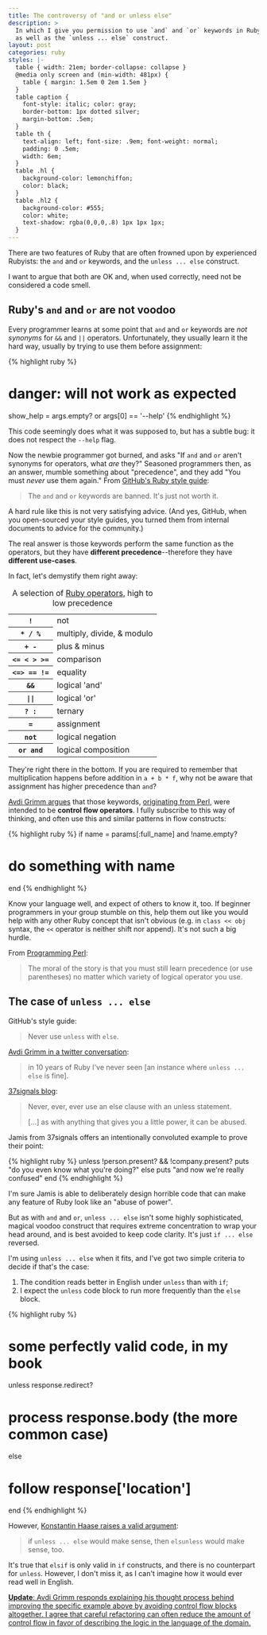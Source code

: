 ```yaml
---
title: The controversy of "and or unless else"
description: >
  In which I give you permission to use `and` and `or` keywords in Ruby,
  as well as the `unless ... else` construct.
layout: post
categories: ruby
styles: |-
  table { width: 21em; border-collapse: collapse }
  @media only screen and (min-width: 481px) {
    table { margin: 1.5em 0 2em 1.5em }
  }
  table caption {
    font-style: italic; color: gray;
    border-bottom: 1px dotted silver;
    margin-bottom: .5em;
  }
  table th {
    text-align: left; font-size: .9em; font-weight: normal;
    padding: 0 .5em;
    width: 6em;
  }
  table .hl {
    background-color: lemonchiffon;
    color: black;
  }
  table .hl2 {
    background-color: #555;
    color: white;
    text-shadow: rgba(0,0,0,.8) 1px 1px 1px;
  }
---
```


There are two features of Ruby that are often frowned upon by experienced
Rubyists: the `and` and `or` keywords, and the `unless ... else` construct.

I want to argue that both are OK and, when used correctly, need not be
considered a code smell.


## Ruby's `and` and `or` are not voodoo

Every programmer learns at some point that `and` and `or` keywords are _not
synonyms_ for `&&` and `||` operators. Unfortunately, they usually learn it the
hard way, usually by trying to use them before assignment:

{% highlight ruby %}
# danger: will not work as expected
show_help = args.empty? or args[0] == '--help'
{% endhighlight %}

This code seemingly does what it was supposed to, but has a subtle bug: it does
not respect the `--help` flag.

Now the newbie programmer got burned, and asks "If `and` and `or` aren't
synonyms for operators, what _are_ they?" Seasoned programmers then, as an answer,
mumble something about "precedence", and they add "You must _never_ use them
again." From [GitHub's Ruby style guide][styleguide]:

> The `and` and `or` keywords are banned. It's just not worth it.

A hard rule like this is not very satisfying advice. (And yes, GitHub,
when you open-sourced your style guides, you turned them from internal documents
to advice for the community.)

The real answer is those keywords perform the same function as the operators,
but they have **different precedence**--therefore they have **different
use-cases**.

In fact, let's demystify them right away:

<table>
  <caption>A selection of
    <a href="http://phrogz.net/ProgrammingRuby/language.html#table_18.4">Ruby operators</a>,
    high to low precedence</caption>
  <tr>
  <th><code>!</code></th>
  <td>not</td>
  </tr>
  <tr>
  <th><code>&#42; / %</code></th>
  <td>multiply, divide, &amp; modulo</td>
  </tr>
  <tr>
  <th><code>+ -</code></th>
  <td>plus &amp; minus</td>
  </tr>
  <tr>
  <th><code>&lt;= &lt; &gt; &gt;=</code></th>
  <td>comparison</td>
  </tr>
  <tr>
  <th><code>&lt;=&gt; == !=</code></th>
  <td>equality</td>
  </tr>
  <tr class=hl>
  <th><code>&amp;&amp;</code></th>
  <td>logical 'and'</td>
  </tr>
  <tr class=hl>
  <th><code>||</code></th>
  <td>logical 'or'</td>
  </tr>
  <tr>
  <th><code>? :</code></th>
  <td>ternary</td>
  </tr>
  <tr class=hl2>
  <th><code>=</code></th>
  <td>assignment</td>
  </tr>
  <tr>
  <th><code>not</code></th>
  <td>logical negation</td>
  </tr>
  <tr class=hl>
  <th><code>or and</code></th>
  <td>logical composition</td>
  </tr>
</table>

They're right there in the bottom. If you are required to remember that
multiplication happens before addition in `a + b * f`, why not be aware that
assignment has higher precedence than `and`?

[Avdi Grimm argues][avdi] that those keywords, [originating from Perl][origin],
were intended to be **control flow operators**. I fully subscribe to this way of
thinking, and often use this and similar patterns in flow constructs:

{% highlight ruby %}
if name = params[:full_name] and !name.empty?
  # do something with name
end
{% endhighlight %}

Know your language well, and expect of others to know it, too. If beginner
programmers in your group stumble on this, help them out like you would help
with any other Ruby concept that isn't obvious (e.g. in `class << obj` syntax,
the `<<` operator is neither shift nor append). It's not such a big hurdle.

From [Programming Perl][]:

> The moral of the story is that you must still learn precedence (or use
> parentheses) no matter which variety of logical operator you use.


## The case of `unless ... else`

GitHub's style guide:

> Never use `unless` with `else`.

[Avdi Grimm in a twitter conversation][twitter]:

> in 10 years of Ruby I've never seen [an instance where `unless ... else` is fine].

[37signals blog][37s]:

> Never, ever, ever use an else clause with an unless statement.
> 
> [...] as with anything that gives you a little power, it can be abused.

Jamis from 37signals offers an intentionally convoluted example to prove their
point:

{% highlight ruby %}
unless !person.present? && !company.present?
  puts "do you even know what you're doing?"
else
  puts "and now we're really confused"
end
{% endhighlight %}

I'm sure Jamis is able to deliberately design horrible code that can make any
feature of Ruby look like an "abuse of power".

But as with `and` and `or`, `unless ... else` isn't some highly sophisticated,
magical voodoo construct that requires extreme concentration to wrap your head
around, and is best avoided to keep code clarity. It's just `if ... else`
reversed.

I'm using `unless ... else` when it fits, and I've got two simple criteria to
decide if that's the case:

1. The condition reads better in English under `unless` than with `if`;
2. I expect the `unless` code block to run more frequently than the `else` block.

{% highlight ruby %}
# some perfectly valid code, in my book
unless response.redirect?
  # process response.body (the more common case)
else
  # follow response['location']
end
{% endhighlight %}

However, [Konstantin Haase raises a valid argument][twitter]:

> if `unless ... else` would make sense, then `elsunless` would make sense, too.

It's true that `elsif` is only valid in `if` constructs, and there is no
counterpart for `unless`. However, I don't miss it, as I can't imagine how it
would ever read well in English.

<ins>**Update**: Avdi Grimm responds explaining [his thought process behind
improving the specific example above][response] by avoiding control flow blocks
altogether. I agree that careful refactoring can often reduce the amount of
control flow in favor of describing the logic in the language of the domain.</ins>


  [37s]: http://37signals.com/svn/posts/2699-making-sense-with-rubys-unless
    "37signals: Making sense with Ruby's 'unless'"
  [twitter]: http://twitter.theinfo.org/146617156161908737
  [styleguide]: https://github.com/styleguide/ruby
    "GitHub Ruby style guide"
  [avdi]: http://devblog.avdi.org/2010/08/02/using-and-and-or-in-ruby/
    "Avdi Grimm: Using 'and' and 'or' in Ruby"
  [programming perl]: http://www.amazon.com/Programming-Perl-ebook/dp/B0043D2DOQ/
    "Programming Perl, 3rd edition"
  [origin]: http://www.prestonlee.com/2010/08/04/ruby-on-the-perl-origins-of-and-versus-and-and-or/
    "Preston Lee on the Perl origins of 'and' and 'or' keywords in Ruby"
  [response]: http://devblog.avdi.org/2012/03/23/unless-readable-else-confused/
    "Avdi Grimm: Unless readable else confused"
